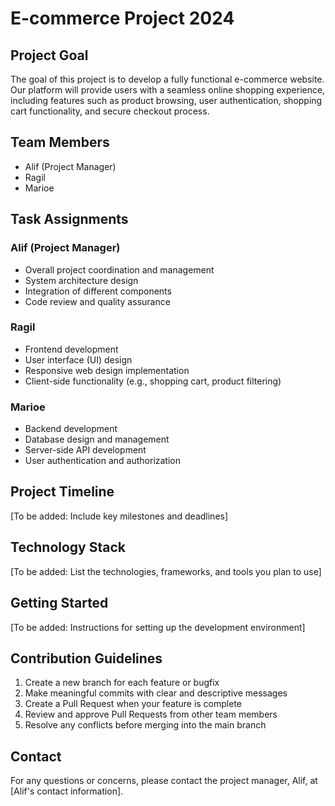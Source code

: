 # E-commerce Project 2024

## Project Goal
The goal of this project is to develop a fully functional e-commerce website. Our platform will provide users with a seamless online shopping experience, including features such as product browsing, user authentication, shopping cart functionality, and secure checkout process.

## Team Members
- Alif (Project Manager)
- Ragil
- Marioe

## Task Assignments

### Alif (Project Manager)
- Overall project coordination and management
- System architecture design
- Integration of different components
- Code review and quality assurance

### Ragil
- Frontend development
- User interface (UI) design
- Responsive web design implementation
- Client-side functionality (e.g., shopping cart, product filtering)

### Marioe
- Backend development
- Database design and management
- Server-side API development
- User authentication and authorization

## Project Timeline
[To be added: Include key milestones and deadlines]

## Technology Stack
[To be added: List the technologies, frameworks, and tools you plan to use]

## Getting Started
[To be added: Instructions for setting up the development environment]

## Contribution Guidelines
1. Create a new branch for each feature or bugfix
2. Make meaningful commits with clear and descriptive messages
3. Create a Pull Request when your feature is complete
4. Review and approve Pull Requests from other team members
5. Resolve any conflicts before merging into the main branch

## Contact
For any questions or concerns, please contact the project manager, Alif, at [Alif's contact information].
